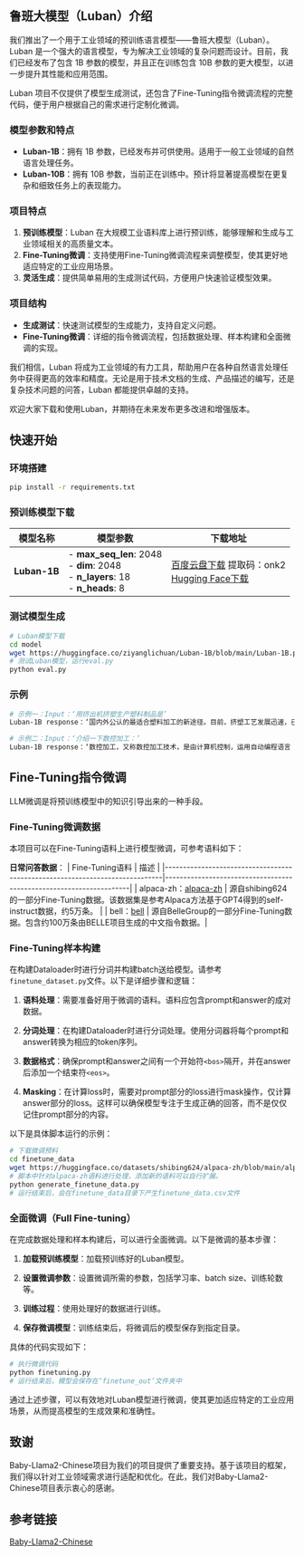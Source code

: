 ## 鲁班大模型（Luban）介绍
我们推出了一个用于工业领域的预训练语言模型——鲁班大模型（Luban）。Luban 是一个强大的语言模型，专为解决工业领域的复杂问题而设计。目前，我们已经发布了包含 1B 参数的模型，并且正在训练包含 10B 参数的更大模型，以进一步提升其性能和应用范围。

Luban 项目不仅提供了模型生成测试，还包含了Fine-Tuning指令微调流程的完整代码，便于用户根据自己的需求进行定制化微调。

### 模型参数和特点
- **Luban-1B**：拥有 1B 参数，已经发布并可供使用。适用于一般工业领域的自然语言处理任务。
- **Luban-10B**：拥有 10B 参数，当前正在训练中。预计将显著提高模型在更复杂和细致任务上的表现能力。

### 项目特点
1. **预训练模型**：Luban 在大规模工业语料库上进行预训练，能够理解和生成与工业领域相关的高质量文本。
2. **Fine-Tuning微调**：支持使用Fine-Tuning微调流程来调整模型，使其更好地适应特定的工业应用场景。
3. **灵活生成**：提供简单易用的生成测试代码，方便用户快速验证模型效果。

### 项目结构
- **生成测试**：快速测试模型的生成能力，支持自定义问题。
- **Fine-Tuning微调**：详细的指令微调流程，包括数据处理、样本构建和全面微调的实现。

我们相信，Luban 将成为工业领域的有力工具，帮助用户在各种自然语言处理任务中获得更高的效率和精度。无论是用于技术文档的生成、产品描述的编写，还是复杂技术问题的问答，Luban 都能提供卓越的支持。

欢迎大家下载和使用Luban，并期待在未来发布更多改进和增强版本。

## 快速开始

### 环境搭建
```bash
pip install -r requirements.txt
```
### 预训练模型下载

| **模型名称** | **模型参数** | **下载地址** |
|--------------|---------------|--------------|
| **Luban-1B** | - **max_seq_len**: 2048<br>- **dim**: 2048<br>- **n_layers**: 18<br>- **n_heads**: 8 | [百度云盘下载](https://pan.baidu.com/s/1FkhcfS6CPreLZSgcZToBUg) 提取码：onk2<br>[Hugging Face下载](https://huggingface.co/ziyanglichuan/Luban-1B) |

### 测试模型生成
```bash
# Luban模型下载
cd model
wget https://huggingface.co/ziyanglichuan/Luban-1B/blob/main/Luban-1B.pth
# 测试Luban模型，运行eval.py
python eval.py
```

### 示例
```bash
# 示例一：Input：‘用挤出机挤塑生产塑料制品是’
Luban-1B response：‘国内外公认的最适合塑料加工的新途径。目前，挤塑工艺发展迅速，已经可以生产出厚度在0.03毫米至0.3毫米的无机高分子合金，而且能生产出耐腐蚀、重量轻、低密度、难燃、导电性能好等多种塑料制品。同时，塑料制品的成型技术、塑料制品加工工艺技术日趋完善和成熟，产品不断更新换代。’

# 示例二：Input：‘介绍一下数控加工：’
Luban-1B response：‘数控加工，又称数控加工技术，是由计算机控制，运用自动编程语言（即ERP软件）使数控机床实现自动控制的一种方法。其主要特点表现在：一是采用高速旋转的数控车床、车削中心或加工中心实现自动对刀，保证零件加工尺寸精度、表面加工质量、重复定位精度、重复定位行程精度和切削速度等方面。二是数控机床具有高能密度和多轴控制，可以自动实现多轴加工。三是数控机床的加工对象是以二维图形为主要特征的，因而适应性很强，其产品具有三维特征。’
```

## Fine-Tuning指令微调
LLM微调是将预训练模型中的知识引导出来的一种手段。

### Fine-Tuning微调数据
本项目可以在Fine-Tuning语料上进行模型微调，可参考语料如下：

**日常问答数据**：
| Fine-Tuning语料                                                            | 描述                                                                 |
|-----------------------------------------------------------------------------|--------------------------------------------------------------------|
| alpaca-zh：[alpaca-zh](https://huggingface.co/datasets/shibing624/alpaca-zh) | 源自shibing624的一部分Fine-Tuning数据。该数据集是参考Alpaca方法基于GPT4得到的self-instruct数据，约5万条。 |
| bell：[bell](https://huggingface.co/datasets/BelleGroup/train_1M_CN)         | 源自BelleGroup的一部分Fine-Tuning数据。包含约100万条由BELLE项目生成的中文指令数据。|

### Fine-Tuning样本构建

在构建Dataloader时进行分词并构建batch送给模型。请参考`finetune_dataset.py`文件。以下是详细步骤和逻辑：

1. **语料处理**：需要准备好用于微调的语料。语料应包含prompt和answer的成对数据。

2. **分词处理**：在构建Dataloader时进行分词处理。使用分词器将每个prompt和answer转换为相应的token序列。

3. **数据格式**：确保prompt和answer之间有一个开始符`<bos>`隔开，并在answer后添加一个结束符`<eos>`。

4. **Masking**：在计算loss时，需要对prompt部分的loss进行mask操作，仅计算answer部分的loss。这样可以确保模型专注于生成正确的回答，而不是仅仅记住prompt部分的内容。

以下是具体脚本运行的示例：

```bash
# 下载微调预料
cd finetune_data
wget https://huggingface.co/datasets/shibing624/alpaca-zh/blob/main/alpaca_gpt4_data_zh.json
# 脚本中针对alpaca-zh语料进行处理，添加新的语料可以自行扩展。
python generate_finetune_data.py
# 运行结束后，会在finetune_data目录下产生finetune_data.csv文件
```

### 全面微调（Full Fine-tuning）

在完成数据处理和样本构建后，可以进行全面微调。以下是微调的基本步骤：

1. **加载预训练模型**：加载预训练好的Luban模型。

2. **设置微调参数**：设置微调所需的参数，包括学习率、batch size、训练轮数等。

3. **训练过程**：使用处理好的数据进行训练。

4. **保存微调模型**：训练结束后，将微调后的模型保存到指定目录。

具体的代码实现如下：

```bash
# 执行微调代码
python finetuning.py
# 运行结束后，模型会保存在‘finetune_out’文件夹中
```
通过上述步骤，可以有效地对Luban模型进行微调，使其更加适应特定的工业应用场景，从而提高模型的生成效果和准确性。

## 致谢
Baby-Llama2-Chinese项目为我们的项目提供了重要支持。基于该项目的框架，我们得以针对工业领域需求进行适配和优化。在此，我们对Baby-Llama2-Chinese项目表示衷心的感谢。

## 参考链接
[Baby-Llama2-Chinese](https://github.com/DLLXW/baby-llama2-chinese)
